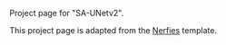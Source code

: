 
Project page for "SA-UNetv2".

This project page is adapted from the [Nerfies](https://github.com/nerfies/nerfies.github.io) template.

